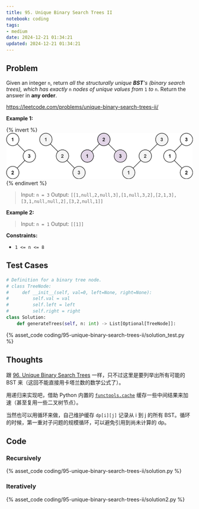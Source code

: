 ```yaml
---
title: 95. Unique Binary Search Trees II
notebook: coding
tags:
- medium
date: 2024-12-21 01:34:21
updated: 2024-12-21 01:34:21
---
```

## Problem

Given an integer `n`, return _all the structurally unique **BST**'s (binary search trees), which has exactly_ `n` _nodes of unique values from_ `1` _to_ `n`. Return the answer in **any order**.

<https://leetcode.com/problems/unique-binary-search-trees-ii/>

**Example 1:**

{% invert %}
![case1](96-unique-binary-search-trees/case1.png)
{% endinvert %}

> Input: `n = 3`
> Output: `[[1,null,2,null,3],[1,null,3,2],[2,1,3],[3,1,null,null,2],[3,2,null,1]]`

**Example 2:**

> Input: `n = 1`
> Output: `[[1]]`

**Constraints:**

- `1 <= n <= 8`

## Test Cases

``` python
# Definition for a binary tree node.
# class TreeNode:
#     def __init__(self, val=0, left=None, right=None):
#         self.val = val
#         self.left = left
#         self.right = right
class Solution:
    def generateTrees(self, n: int) -> List[Optional[TreeNode]]:
```

{% asset_code coding/95-unique-binary-search-trees-ii/solution_test.py %}

## Thoughts

跟 [96. Unique Binary Search Trees](95-unique-binary-search-trees-ii) 一样，只不过这里是要列举出所有可能的 BST 来（这回不能直接用卡塔兰数的数学公式了）。

用递归来实现吧，借助 Python 内置的 [`functools.cache`](https://docs.python.org/3/library/functools.html#functools.cache) 缓存一些中间结果来加速（甚至复用一些二叉树节点）。

当然也可以用循环来做，自己维护缓存 `dp[i][j]` 记录从 i 到 j 的所有 BST。循环的时候，第一重对子问题的规模循环，可以避免引用到尚未计算的 dp。

## Code

### Recursively

{% asset_code coding/95-unique-binary-search-trees-ii/solution.py %}

### Iteratively

{% asset_code coding/95-unique-binary-search-trees-ii/solution2.py %}
